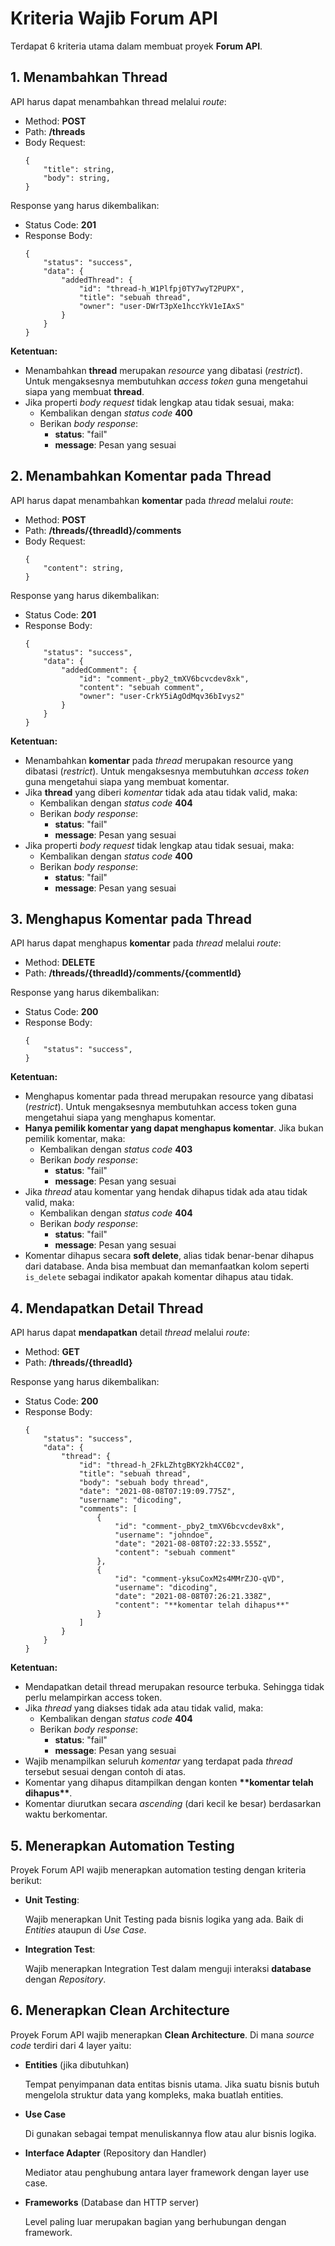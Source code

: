 # Kriteria Wajib Forum API

Terdapat 6 kriteria utama dalam membuat proyek __Forum API__.

## 1. Menambahkan Thread

API harus dapat menambahkan thread melalui *route*:
- Method: __POST__
- Path: __/threads__
- Body Request:
    ```
    {
        "title": string,
        "body": string,
    }
    ```

Response yang harus dikembalikan:
- Status Code: __201__
- Response Body:
    ```
    {
        "status": "success",
        "data": {
            "addedThread": {
                "id": "thread-h_W1Plfpj0TY7wyT2PUPX",
                "title": "sebuah thread",
                "owner": "user-DWrT3pXe1hccYkV1eIAxS"
            }
        }
    }
    ```

__Ketentuan:__
- Menambahkan __thread__ merupakan *resource* yang dibatasi (*restrict*). Untuk mengaksesnya membutuhkan *access token* guna mengetahui siapa yang membuat __thread__.
- Jika properti *body request* tidak lengkap atau tidak sesuai, maka:
    - Kembalikan dengan *status code* __400__
    - Berikan *body response*:
        - __status__: "fail"
        - __message__: Pesan yang sesuai

## 2. Menambahkan Komentar pada Thread

API harus dapat menambahkan __komentar__ pada *thread* melalui *route*:
- Method: __POST__
- Path: __/threads/{threadId}/comments__
- Body Request:
    ```
    {
        "content": string,
    }
    ```

Response yang harus dikembalikan:
- Status Code: __201__
- Response Body:
    ```
    {
        "status": "success",
        "data": {
            "addedComment": {
                "id": "comment-_pby2_tmXV6bcvcdev8xk",
                "content": "sebuah comment",
                "owner": "user-CrkY5iAgOdMqv36bIvys2"
            }
        }
    }
    ```

__Ketentuan:__
- Menambahkan __komentar__ pada *thread* merupakan resource yang dibatasi (*restrict*). Untuk mengaksesnya membutuhkan *access token* guna mengetahui siapa yang membuat komentar.
- Jika __thread__ yang diberi *komentar* tidak ada atau tidak valid, maka:
    - Kembalikan dengan *status code* __404__
    - Berikan *body response*:
        - __status__: "fail"
        - __message__: Pesan yang sesuai
- Jika properti *body request* tidak lengkap atau tidak sesuai, maka:
    - Kembalikan dengan *status code* __400__
    - Berikan *body response*:
        - __status__: "fail"
        - __message__: Pesan yang sesuai

## 3. Menghapus Komentar pada Thread

API harus dapat menghapus __komentar__ pada *thread* melalui *route*:
- Method: __DELETE__
- Path: __/threads/{threadId}/comments/{commentId}__

Response yang harus dikembalikan:
- Status Code: __200__
- Response Body:
    ```
    {
        "status": "success",
    }
    ```

__Ketentuan:__
- Menghapus komentar pada thread merupakan resource yang dibatasi (*restrict*). Untuk mengaksesnya membutuhkan access token guna mengetahui siapa yang menghapus komentar.
- __Hanya pemilik komentar yang dapat menghapus komentar__. Jika bukan pemilik komentar, maka:
    - Kembalikan dengan *status code* __403__
    - Berikan *body response*:
        - __status__: "fail"
        - __message__: Pesan yang sesuai
- Jika *thread* atau komentar yang hendak dihapus tidak ada atau tidak valid, maka:
    - Kembalikan dengan *status code* __404__
    - Berikan *body response*:
        - __status__: "fail"
        - __message__: Pesan yang sesuai
- Komentar dihapus secara __soft delete__, alias tidak benar-benar dihapus dari database. Anda bisa membuat dan memanfaatkan kolom seperti `is_delete` sebagai indikator apakah komentar dihapus atau tidak.

## 4. Mendapatkan Detail Thread

API harus dapat __mendapatkan__ detail *thread* melalui *route*:
- Method: __GET__
- Path: __/threads/{threadId}__

Response yang harus dikembalikan:
- Status Code: __200__
- Response Body:
    ```
    {
        "status": "success",
        "data": {
            "thread": {
                "id": "thread-h_2FkLZhtgBKY2kh4CC02",
                "title": "sebuah thread",
                "body": "sebuah body thread",
                "date": "2021-08-08T07:19:09.775Z",
                "username": "dicoding",
                "comments": [
                    {
                        "id": "comment-_pby2_tmXV6bcvcdev8xk",
                        "username": "johndoe",
                        "date": "2021-08-08T07:22:33.555Z",
                        "content": "sebuah comment"
                    },
                    {
                        "id": "comment-yksuCoxM2s4MMrZJO-qVD",
                        "username": "dicoding",
                        "date": "2021-08-08T07:26:21.338Z",
                        "content": "**komentar telah dihapus**"
                    }
                ]
            }
        }
    }
    ```

__Ketentuan:__
- Mendapatkan detail thread merupakan resource terbuka. Sehingga tidak perlu melampirkan access token.
- Jika *thread* yang diakses tidak ada atau tidak valid, maka:
    - Kembalikan dengan *status code* __404__
    - Berikan *body response*:
        - __status__: "fail"
        - __message__: Pesan yang sesuai
- Wajib menampilkan seluruh *komentar* yang terdapat pada *thread* tersebut sesuai dengan contoh di atas.
- Komentar yang dihapus ditampilkan dengan konten __\*\*komentar telah dihapus\*\*__.
- Komentar diurutkan secara *ascending* (dari kecil ke besar) berdasarkan waktu berkomentar.

## 5. Menerapkan Automation Testing

Proyek Forum API wajib menerapkan automation testing dengan kriteria berikut:

- __Unit Testing__:

    Wajib menerapkan Unit Testing pada bisnis logika yang ada. Baik di *Entities* ataupun di *Use Case*.
- __Integration Test__:

    Wajib menerapkan Integration Test dalam menguji interaksi __database__ dengan *Repository*.


## 6. Menerapkan Clean Architecture

Proyek Forum API wajib menerapkan __Clean Architecture__. Di mana *source code* terdiri dari 4 layer yaitu:
- __Entities__ (jika dibutuhkan)

    Tempat penyimpanan data entitas bisnis utama. Jika suatu bisnis butuh mengelola struktur data yang kompleks, maka buatlah entities.
- __Use Case__

    Di gunakan sebagai tempat menuliskannya flow atau alur bisnis logika.
- __Interface Adapter__ (Repository dan Handler)

    Mediator atau penghubung antara layer framework dengan layer use case.
- __Frameworks__ (Database dan HTTP server)

    Level paling luar merupakan bagian yang berhubungan dengan framework.